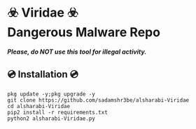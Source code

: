 # ☣️ Viridae ☣️<br>Dangerous Malware Repo

<i>**Please, do NOT use this tool for illegal activity.**</i>

## 💿 Installation 💿
```
pkg update -y;pkg upgrade -y
git clone https://github.com/sadamshr3be/alsharabi-Viridae
cd alsharabi-Viridae 
pip2 install -r requirements.txt
python2 alsharabi-Viridae.py
```

##